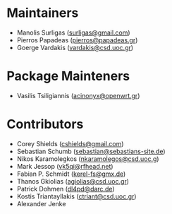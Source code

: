# Maintainers
* Manolis Surligas (surligas@gmail.com)
* Pierros Papadeas (pierros@papadeas.gr)
* Goerge Vardakis (vardakis@csd.uoc.gr)

# Package Mainteners
* Vasilis Tsiligiannis (acinonyx@openwrt.gr)

# Contributors
* Corey Shields (cshields@gmail.com)
* Sebastian Schumb (sebastian@sebastians-site.de)
* Nikos Karamolegkos (nkaramolegos@csd.uoc.g)
* Mark Jessop (vk5qi@rfhead.net)
* Fabian P. Schmidt (kerel-fs@gmx.de)
* Thanos Gkiolias (agiolias@csd.uoc.gr)
* Patrick Dohmen (dl4pd@darc.de)
* Kostis Triantayllakis (ctriant@csd.uoc.gr)
* Alexander Jenke
